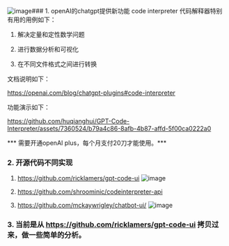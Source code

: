 ![image](https://github.com/huqianghui/GPT-Code-Interpreter/assets/7360524/371489e2-43a1-4769-8f3e-cc87ddd95bd4)###  1. openAI的chatgpt提供新功能 code interpreter 
代码解释器特别有用的用例如下：

1. 解决定量和定性数学问题

2. 进行数据分析和可视化

3. 在不同文件格式之间进行转换

文档说明如下：

https://openai.com/blog/chatgpt-plugins#code-interpreter

功能演示如下：

https://github.com/huqianghui/GPT-Code-Interpreter/assets/7360524/b79a4c86-8afb-4b87-affd-5f00ca0222a0

*** 需要开通openAI plus，每个月支付20刀才能使用。***

### 2. 开源代码不同实现

1. https://github.com/ricklamers/gpt-code-ui
   ![image](https://github.com/huqianghui/GPT-Code-Interpreter/assets/7360524/cfe0e09c-6598-4da0-84d9-8e2d0990c3ba)

2. https://github.com/shroominic/codeinterpreter-api

3. https://github.com/mckaywrigley/chatbot-ui/
   ![image](https://github.com/huqianghui/GPT-Code-Interpreter/assets/7360524/28cbca39-861c-48f2-be8e-66d3333d04b5)

### 3. 当前是从 https://github.com/ricklamers/gpt-code-ui 拷贝过来，做一些简单的分析。




